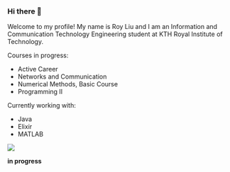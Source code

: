 ### Hi there 👋

<!--
**ruisnake/ruisnake** is a ✨ _special_ ✨ repository because its `README.md` (this file) appears on your GitHub profile.

Here are some ideas to get you started:

- 🔭 I’m currently working on ...
- 🌱 I’m currently learning ...
- 👯 I’m looking to collaborate on ...
- 🤔 I’m looking for help with ...
- 💬 Ask me about ...
- 📫 How to reach me: ...
- 😄 Pronouns: ...
- ⚡ Fun fact: ...
-->
<!-- is this a comment? -->
Welcome to my profile! My name is Roy Liu and I am an Information and Communication Technology Engineering student at KTH Royal Institute of Technology.

Courses in progress:
 - Active Career
 - Networks and Communication
 - Numerical Methods, Basic Course
 - Programming II

Currently working with:
 - Java
 - Elixir
 - MATLAB

![](https://github-readme-stats.vercel.app/api/top-langs/?username=ruisnake&theme=light&hide_border=false&include_all_commits=true&count_private=false&layout=compact)

**in progress**
